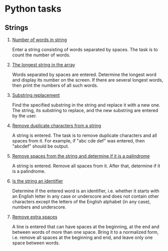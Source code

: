 # Python tasks

## Strings

1. [Number of words in string](strings/task1/task1.py)

    Enter a string consisting of words separated by spaces. The task is to count the number of words.
    
2. [The longest string in the array](strings/task2/task2.py)

    Words separated by spaces are entered. Determine the longest word and display its number on the screen. 
    If there are several longest words, then print the numbers of all such words.
    
3. [Substring replacement](strings/task3/task3.py)

    Find the specified substring in the string and replace it with a new one. 
    The string, its substring to replace, and the new substring are entered by the user.
    
4. [Remove duplicate characters from a string](strings/task4/task4.py)

    A string is entered. The task is to remove duplicate characters and all spaces from it. 
    For example, if "abc cde def" was entered, then "abcdef" should be output.
    
5. [Remove spaces from the string and determine if it is a palindrome](strings/task5/task5.py)

    A string is entered. Remove all spaces from it. After that, determine if it is a palindrome.
    
6. [Is the string an identifier](strings/task6/task6.py)

    Determine if the entered word is an identifier, i.e. whether it starts with an English letter in any case or 
    underscore and does not contain other characters except the letters of the English alphabet (in any case), 
    numbers and underscore.
    
7. [Remove extra spaces](strings/task7/task7.py)

    A line is entered that can have spaces at the beginning, at the end and between words of more 
    than one space. Bring it to a normalized form, i.e. remove all spaces at the beginning and end, and leave only
    one space between words.

